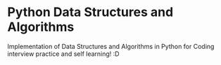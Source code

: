 # Python Data Structures and Algorithms

Implementation of Data Structures and Algorithms in Python for Coding interview practice and self learning! :D
